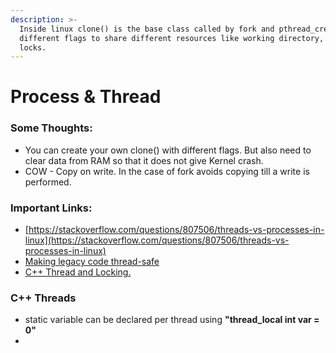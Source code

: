 ```yaml
---
description: >-
  Inside linux clone() is the base class called by fork and pthread_create with
  different flags to share different resources like working directory, files &
  locks.
---
```


# Process & Thread

### Some Thoughts:

* You can create your own clone() with different flags. But also need to clear data from RAM so that it does not give Kernel crash.
* COW - Copy on write. In the case of fork avoids copying till a write is performed.

### Important Links:

* [https://stackoverflow.com/questions/807506/threads-vs-processes-in-linux](https://stackoverflow.com/questions/807506/threads-vs-processes-in-linux)
* [Making legacy code thread-safe](https://www.wesleysteiner.com/professional/MakingLegacyCodeSafe.html)
* [C++ Thread and Locking.](https://www.codeproject.com/Articles/598695/Cplusplus11-Threads-Locks-and-Condition-Variables)

### C++ Threads

* static variable can be declared per thread using **"thread\_local int var = 0"**
*
